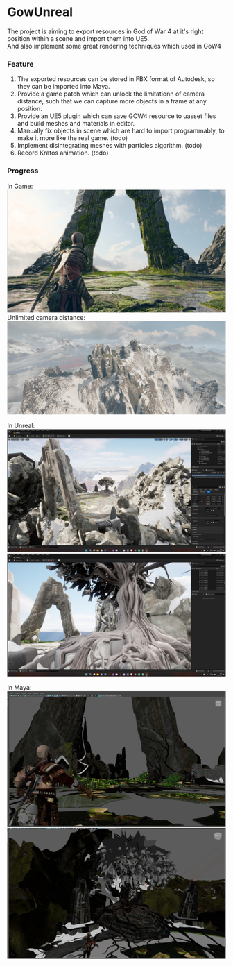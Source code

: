 # GowUnreal

The project is aiming to export resources in God of War 4 at it's right position within a scene and import them into UE5.  
And also implement some great rendering techniques which used in GoW4

### Feature
1. The exported resources can be stored in FBX format of Autodesk, so they can be imported into Maya.
2. Provide a game patch which can unlock the limitationn of camera distance, such that we can capture more objects in a frame at any position.
3. Provide an UE5 plugin which can save GOW4 resource to uasset files and build meshes and materials in editor.
4. Manually fix objects in scene which are hard to import programmably, to make it more like the real game. (todo)
5. Implement disintegrating meshes with particles algorithm. (todo)
6. Record Kratos animation. (todo)

### Progress
In Game:  
![Hill1](https://github.com/Inori/GowUnreal/blob/master/Images/hill1_game.jpg?raw=true)  
Unlimited camera distance:  
![Hill1](https://github.com/Inori/GowUnreal/blob/master/Images/unlimited.jpg?raw=true)  

In Unreal:  
![Hill1](https://github.com/Inori/GowUnreal/blob/master/Images/ue1.jpg?raw=true)  
![Hill1](https://github.com/Inori/GowUnreal/blob/master/Images/ue2.jpg?raw=true)  

In Maya:  
![Hill2](https://github.com/Inori/GowUnreal/blob/master/Images/hill_maya2.jpg?raw=true)  
![Hill2](https://github.com/Inori/GowUnreal/blob/master/Images/hill_maya3.jpg?raw=true)  
